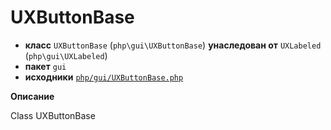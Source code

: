# UXButtonBase

- **класс** `UXButtonBase` (`php\gui\UXButtonBase`) **унаследован от** `UXLabeled` (`php\gui\UXLabeled`)
- **пакет** `gui`
- **исходники** [`php/gui/UXButtonBase.php`](./src/main/resources/JPHP-INF/sdk/php/gui/UXButtonBase.php)

**Описание**

Class UXButtonBase